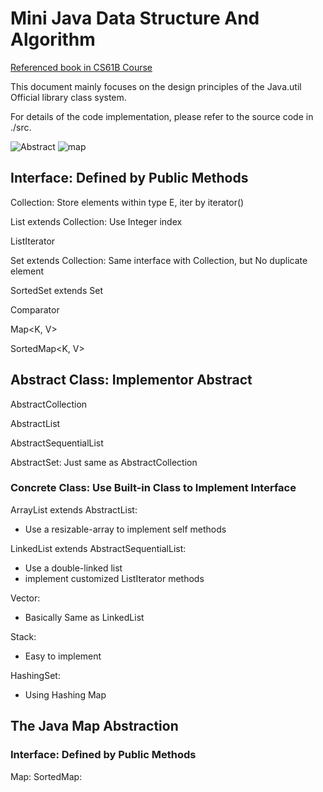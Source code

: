 # Mini Java Data Structure And Algorithm
[Referenced book in CS61B Course](https://inst.eecs.berkeley.edu/~cs61b/fa14/book2/data-structures.pdf)

This document mainly focuses on the design principles of the Java.util Official library class system.

For details of the code implementation, please refer to the source code in ./src.

![Abstract](https://obsidian-pictures-1306255178.cos.ap-beijing.myqcloud.com/20240322141508.png)
![map](https://obsidian-pictures-1306255178.cos.ap-beijing.myqcloud.com/20240322141615.png)

## Interface: Defined by Public Methods

Collection<E>: Store elements within type E, iter by iterator()

List<E> extends Collection<E>: Use Integer index

ListIterator<E>

Set<E> extends Collection<E>: Same interface with Collection, but No duplicate element

SortedSet<E> extends Set<E>

Comparator<E>

Map<K, V>

SortedMap<K, V>

## Abstract Class: Implementor Abstract
AbstractCollection<E>

AbstractList<E>

AbstractSequentialList<E>

AbstractSet<E>: Just same as AbstractCollection<E>


### Concrete Class: Use Built-in Class to Implement Interface

ArrayList extends AbstractList:
- Use a resizable-array to implement self methods

LinkedList extends AbstractSequentialList:
- Use a double-linked list
- implement customized ListIterator methods

Vector:
- Basically Same as LinkedList

Stack:
- Easy to implement

HashingSet:
- Using Hashing Map

## The Java Map Abstraction


### Interface: Defined by Public Methods

Map:
SortedMap:

